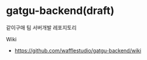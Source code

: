 # gatgu-backend(draft)
같이구매 팀 서버개발 레포지토리


Wiki
- https://github.com/wafflestudio/gatgu-backend/wiki





